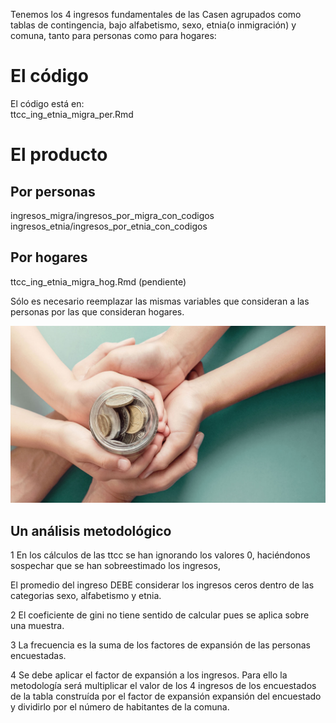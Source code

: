 
Tenemos los 4 ingresos fundamentales de las Casen agrupados como tablas de contingencia,
bajo alfabetismo, sexo, etnia(o inmigración) y comuna,
tanto para personas como para hogares:

# El código

El código está en:\
ttcc_ing_etnia_migra_per.Rmd

# El producto

## Por personas

ingresos_migra/ingresos_por_migra_con_codigos\
ingresos_etnia/ingresos_por_etnia_con_codigos

## Por hogares

ttcc_ing_etnia_migra_hog.Rmd (pendiente)

Sólo es necesario reemplazar las mismas variables que consideran a las personas por las que consideran hogares.

![Ingresos](Low-Income-Children.jpg)

## Un análisis metodológico

1 En los cálculos de las ttcc se han ignorando los valores 0, haciéndonos sospechar que se han sobreestimado los ingresos,


El promedio del ingreso DEBE considerar los ingresos ceros dentro de las categorias
sexo, alfabetismo y etnia.

2 El coeficiente de gini no tiene sentido de calcular pues se aplica sobre una muestra.

3 La frecuencia es la suma de los factores de expansión de las personas encuestadas.

4 Se debe aplicar el factor de expansión a los ingresos. Para ello la metodología será
multiplicar el valor de los 4 ingresos de los encuestados de la tabla construída por el factor de expansión
expansión del encuestado y dividirlo por el número de habitantes de la comuna.






